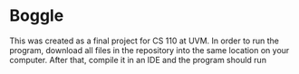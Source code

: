 # Boggle
This was created as a final project for CS 110 at UVM.
In order to run the program, download all files in the repository into the same location on your computer.
After that, compile it in an IDE and the program should run
